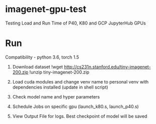 # imagenet-gpu-test
Testing Load and Run Time of P40, K80 and GCP JupyterHub GPUs


# Run
Compatibility - python 3.6, torch 1.5
1) Download dataset 
	!wget http://cs231n.stanford.edu/tiny-imagenet-200.zip
	!unzip tiny-imagenet-200.zip

2) Load cuda modules and change venv name to personal venv with dependencies installed (update in shell script) 
3) Check model name and hyper parameters
4) Schedule Jobs on specific gpu (launch_k80.s, launch_p40.s)
5) View Output File for logs. Best checkpoint of model will be saved

